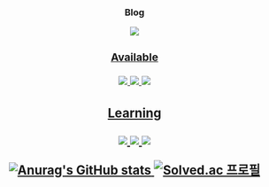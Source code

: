 <h3 align="center"><b> Blog <b>
<p align="center">
  <a href="https://lyunonblog.me"><img src="https://img.shields.io/badge/ghost-000?style=for-the-badge&logo=ghost&logoColor=%23F7DF1E">
<h3 align="center"><b> Available <b>
<p align="center">
<img src="https://img.shields.io/badge/adobe%20photoshop-%2331A8FF.svg?style=for-the-badge&logo=adobe%20photoshop&logoColor=white"> <img src="https://img.shields.io/badge/Adobe%20Premiere%20Pro-9999FF.svg?style=for-the-badge&logo=Adobe%20Premiere%20Pro&logoColor=white">    <a href="https://www.vultr.com/?ref=9073469-8H"><img src="https://img.shields.io/badge/Vultr-007BFC.svg?style=for-the-badge&logo=vultr">
  
<h3 align="center"><b> Learning <b>
  <p align="center">
    <img src="https://img.shields.io/badge/kotlin-%237F52FF.svg?style=for-the-badge&logo=kotlin&logoColor=white">
    <img src="https://img.shields.io/badge/java-%23ED8B00.svg?style=for-the-badge&logo=openjdk&logoColor=white">
    <img src="https://img.shields.io/badge/c++-%2300599C.svg?style=for-the-badge&logo=c%2B%2B&logoColor=white">

![Anurag's GitHub stats](https://github-readme-stats.vercel.app/api?username=Lyunon&show_icons=true&theme=cobalt)
[![Solved.ac
프로필](http://mazassumnida.wtf/api/v2/generate_badge?boj=ygh7820)](https://solved.ac/ygh7820)
